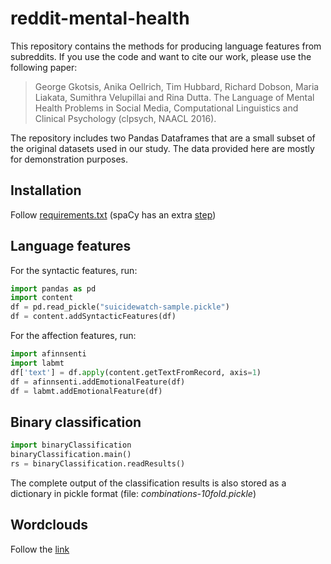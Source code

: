 # reddit-mental-health
This repository contains the methods for producing language features from subreddits. If you use the code and want to cite our work, please use the following paper:

> George Gkotsis, Anika Oellrich, Tim Hubbard, Richard Dobson, Maria Liakata, Sumithra Velupillai and Rina Dutta. The Language of Mental Health Problems in Social Media, Computational Linguistics and Clinical Psychology (clpsych, NAACL 2016).


The repository includes two Pandas Dataframes that are a small subset of the original datasets used in our study. The data provided here are mostly for demonstration purposes.

## Installation

Follow [requirements.txt](requirements.txt)
(spaCy has an extra [step](https://spacy.io/#install))

## Language features

For the syntactic features, run:

```python
import pandas as pd
import content
df = pd.read_pickle("suicidewatch-sample.pickle")
df = content.addSyntacticFeatures(df)
```

For the affection features, run:
```python
import afinnsenti
import labmt
df['text'] = df.apply(content.getTextFromRecord, axis=1)
df = afinnsenti.addEmotionalFeature(df)
df = labmt.addEmotionalFeature(df)
```




## Binary classification
```python
import binaryClassification
binaryClassification.main()
rs = binaryClassification.readResults()
```
The complete output of the classification results is also stored as a dictionary in pickle format (file: *combinations-10fold.pickle*)

## Wordclouds
Follow the [link](wordclouds)